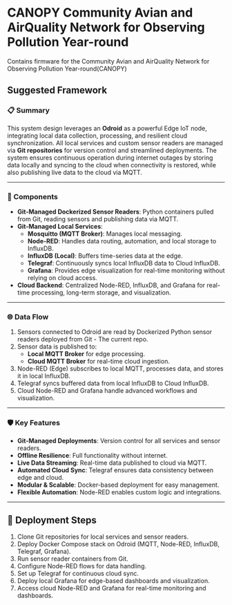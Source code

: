 # CANOPY Community Avian and AirQuality Network for Observing Pollution Year-round
Contains firmware for the Community Avian and AirQuality Network for Observing Pollution Year-round(CANOPY)

## Suggested Framework 

### 📋 Summary
This system design leverages an **Odroid** as a powerful Edge IoT node, integrating local data collection, processing, and resilient cloud synchronization. All local services and custom sensor readers are managed via **Git repositories** for version control and streamlined deployments. The system ensures continuous operation during internet outages by storing data locally and syncing to the cloud when connectivity is restored, while also publishing live data to the cloud via MQTT.

---

### 🚀 Components

- **Git-Managed Dockerized Sensor Readers**: Python containers pulled from Git, reading sensors and publishing data via MQTT.
- **Git-Managed Local Services**:
  - **Mosquitto (MQTT Broker)**: Manages local messaging.
  - **Node-RED**: Handles data routing, automation, and local storage to InfluxDB.
  - **InfluxDB (Local)**: Buffers time-series data at the edge.
  - **Telegraf**: Continuously syncs local InfluxDB data to Cloud InfluxDB.
  - **Grafana**: Provides edge visualization for real-time monitoring without relying on cloud access.
- **Cloud Backend**: Centralized Node-RED, InfluxDB, and Grafana for real-time processing, long-term storage, and visualization.

---

### 🌐 Data Flow
1. Sensors connected to Odroid are read by Dockerized Python sensor readers deployed from Git - The current repo.
2. Sensor data is published to:
   - **Local MQTT Broker** for edge processing.
   - **Cloud MQTT Broker** for real-time cloud ingestion.
3. Node-RED (Edge) subscribes to local MQTT, processes data, and stores it in local InfluxDB.
4. Telegraf syncs buffered data from local InfluxDB to Cloud InfluxDB.
5. Cloud Node-RED and Grafana handle advanced workflows and visualization.

---

### 🛡️ Key Features
- **Git-Managed Deployments**: Version control for all services and sensor readers.
- **Offline Resilience**: Full functionality without internet.
- **Live Data Streaming**: Real-time data published to cloud via MQTT.
- **Automated Cloud Sync**: Telegraf ensures data consistency between edge and cloud.
- **Modular & Scalable**: Docker-based deployment for easy management.
- **Flexible Automation**: Node-RED enables custom logic and integrations.

---

## 🚀 Deployment Steps
1. Clone Git repositories for local services and sensor readers.
2. Deploy Docker Compose stack on Odroid (MQTT, Node-RED, InfluxDB, Telegraf, Grafana).
3. Run sensor reader containers from Git.
4. Configure Node-RED flows for data handling.
5. Set up Telegraf for continuous cloud sync.
6. Deploy local Grafana for edge-based dashboards and visualization.
7. Access cloud Node-RED and Grafana for real-time monitoring and dashboards.


